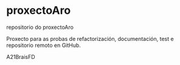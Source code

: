 # proxectoAro
repositorio do proxectoAro

Proxecto para as probas de refactorización, documentación, test e repositorio remoto en GitHub.

A21BraisFD

